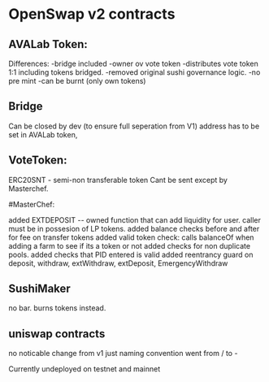 # OpenSwap v2 contracts


## AVALab Token:

Differences:
-bridge included
-owner ov vote token
-distributes vote token 1:1 including tokens bridged.
-removed original sushi governance logic.
-no pre mint
-can be burnt (only own tokens)

## Bridge
Can be closed by dev (to ensure full seperation from V1)
address has to be set in AVALab token,


## VoteToken:
ERC20SNT - semi-non transferable token
Cant be sent except by Masterchef.



#MasterChef:

added EXTDEPOSIT -- owned function that can add liquidity for user. caller must be in possesion of LP tokens.
added balance checks before and after for fee on transfer tokens
added valid token check: calls balanceOf when adding a farm to see if its a token or not
added checks for non duplicate pools.
added checks that PID entered is valid
added reentrancy guard on deposit, withdraw, extWithdraw, extDeposit, EmergencyWithdraw


## SushiMaker

no bar. burns tokens instead.


## uniswap contracts

no noticable change from v1 just naming convention went from / to -








 

Currently undeployed on testnet and mainnet

